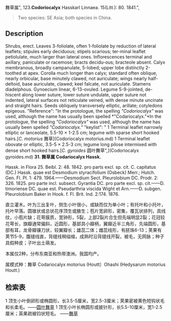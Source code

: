 舞草属",
123.**Codoriocalyx** Hasskarl Linnaea. 15(Litt.): 80. 1841.",

> Two species: SE Asia; both species in China.

## Description
Shrubs, erect. Leaves 3-foliolate, often 1-foliolate by reduction of lateral leaflets; stipules early deciduous; stipels scarious; ter-minal leaflet petiolulate, much larger than lateral ones. Inflorescences terminal and axillary, paniculate or racemose; bracts decidu-ous; bracteole absent. Calyx membranous, broadly campanulate, 5-lobed; upper lobe distinctly 2-toothed at apex. Corolla much longer than calyx; standard often oblique, nearly orbicular, base minutely clawed, not auriculate; wings nearly half-deltoid, base auriculate, clawed; keel falcate, not auriculate. Stamens diadelphous. Gynoecium linear, 6-13-ovuled. Legume 5-9-jointed, de-hiscent along lower suture, lower suture undulate, upper suture not indented, lateral surfaces not reticulate veined, with dense minute uncinate and straight hairs. Seeds obliquely transversely elliptic, arillate; cotyledons epigeous.
  "Reference": "In the protologue, the spelling *\"Codoriocalyx\"* was used, although the name has usually been spelled *\"Codariocalyx.\"*In the protologue, the spelling *\"Codoriocalyx\"* was used, although the name has usually been spelled *\"Codariocalyx.\"*
  "keylist": "
1 Terminal leaflet narrowly elliptic or lanceolate, 5.5-10 × 1-2.5 cm; legume with sparse short hooked hairs.[*C. motorius* 舞草](Codoriocalyx motorius.md)
1 Terminal leaflet obovate or elliptic, 3.5-5 × 2.5-3 cm; legume long pilose intermixed with dense short hooked hairs.[*C. gyroides* 圆叶舞草",](Codoriocalyx gyroides.md)
**31. 舞草属 Codariocalyx Hassk.**

Hassk. in Flora 25. Beibl. 2: 48. 1842. pro parts excl. sp. cit. C. capitatus (DC.) Hassk. quae est Desmodium styracifolium (Osbeck) Merr.; Hutch. Gen. Fl. Pl. 1: 479. 1964.——Desmodium Sect. Pleurolobium DC. Prodr. 2: 326. 1825. pro parte incl. subsect. Gyrantia DC. pro parte excl. sp. cit.——D. timoriense DC. quae est. Pseudarthria viscida Wight et Arn.——D. subgen. Pleurolobium Baker in Hook. f. Fl. Brit. Ind. 2:174. 1876.

直立灌木。叶为三出复叶，侧生小叶很小，或缺而仅为单小叶；有托叶和小托叶，托叶早落。圆锥状或总状花序顶生或腋生；苞片宽卵形，密集，覆瓦状排列，具线纹，小苞片缺；花萼膜质，宽钟形，5裂，上部2裂片合生但先端明显2裂；花冠较花萼长，旗瓣通常偏斜，近圆形，基部具小瓣柄，翼瓣近半三角形，先端圆形，基部有耳，龙骨瓣镰刀状，较翼瓣长；雄蕊二体；雌蕊线形，有胚珠6-13；荚果有荚节5-9，腹缝线直，背缝线稍缢缩，成熟时沿背缝线开裂，被毛，无网脉；种子具假种皮；子叶出土萌发。

本属仅2种，分布东南亚和热带澳洲。我国均产。

属模式种：舞草 Codariocalyx motorius (Houtt〕Ohashi (Hedysarum motorius Houtt.)

## 检索表

1 顶生小叶倒卵形或椭圆形，长3.5-5厘米，宽2.5-3厘米；荚果密被黄色短钩状毛和长柔毛。——[圆叶舞草](Codariocalyx%20gyroides.md)
1 顶生小叶长椭圆形或披针形，长5.5-10厘米，宽1-2.5厘米；英果疏被钧状短毛。 ——[舞草](Codariocalyx%20motorius.md)
